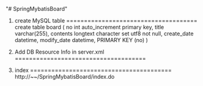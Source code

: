 "# SpringMybatisBoard" 

1. create MySQL table
=====================================
create table board (
	no		int auto_increment primary key,
	title		varchar(255),
	contents	longtext character set utf8 not null,
	create_date	datetime,
	modify_date	datetime,
	PRIMARY KEY (no)
)


2. Add DB Resource Info in server.xml
=====================================
	  	<Resource 
			name="jdbc/mysql"
			auth="Container"
			type="javax.sql.DataSource"
			username="X"
			password="Y"
			driverClassName="com.mysql.jdbc.Driver"
			url="jdbc:mysql://localhost:3306/mysql"
			maxActive="15"
			maxIdle="3"/>

3. index
========================================
http://~~/SpringMybatisBoard/index.do

